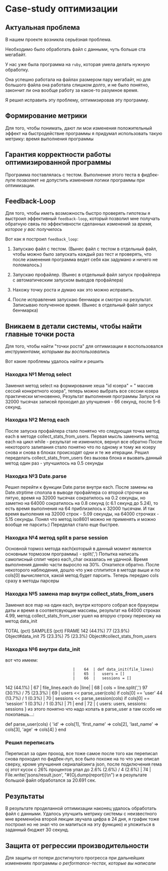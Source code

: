 # Case-study оптимизации

## Актуальная проблема
В нашем проекте возникла серьёзная проблема.

Необходимо было обработать файл с данными, чуть больше ста мегабайт.

У нас уже была программа на `ruby`, которая умела делать нужную обработку.

Она успешно работала на файлах размером пару мегабайт, но для большого файла она работала слишком долго, и не было понятно, закончит ли она вообще работу за какое-то разумное время.

Я решил исправить эту проблему, оптимизировав эту программу.

## Формирование метрики
Для того, чтобы понимать, дают ли мои изменения положительный эффект на быстродействие программы я придумал использовать такую метрику: время выполнения программы

## Гарантия корректности работы оптимизированной программы
Программа поставлялась с тестом. Выполнение этого теста в фидбек-лупе позволяет не допустить изменения логики программы при оптимизации.

## Feedback-Loop
Для того, чтобы иметь возможность быстро проверять гипотезы я выстроил эффективный `feedback-loop`, который позволил мне получать обратную связь по эффективности сделанных изменений за *время, которое у вас получилось*

Вот как я построил `feedback_loop`: 

1) Запускаю файл с тестом. (Вынес файл с тестом в отдельный файл, чтобы можно было запускать каждый раз тест и проверять, что после изменения программа ведет себя как задумано и ничего не поломалось.) 

2) Запускаю профайлер. (Вынес в отдельный файл запуск профайлера с автоматическим запуском выводов профайлера)

3) Нахожу точку роста и думаю как это можно исправить.

3) После исправления запускаю бенчмарк и смотрю на результат. Записываю полученное время. (Вынес в отдельный файл запуск бенчмарка)

## Вникаем в детали системы, чтобы найти главные точки роста
Для того, чтобы найти "точки роста" для оптимизации я воспользовался *инструментами, которыми вы воспользовались*

Вот какие проблемы удалось найти и решить

### Находка №1 Метод select
Заменил метод select на формирование хеша "id юзера" = " массив сессий конкретного юзера", теперь можно выбрать все сессии юзера практически мгнновенно, Результат выполнения программы 
Запуск на 32000 тысячах записей проходил до улучшения - 66 секунд, после 5-6 секунд.
### Находка №2 Метод each
После запуска профайлера стало понятно что следующая точка метод each в методе collect_stats_from_users. 
Первая мысль заменить метод each на цикл while - результат не изменился, вернул все обратно
После некоторого залипания стало понятно что по одному и тому же юзеру снова и снова в блоках происходят одни и те же итерации. Решил переделать collect_stats_from_users без вызова блока и вызвать данный метод один раз - улучшилось на 0.5 секунды

### Находка №3 Date.parse
Решил перейти к функции Date.parse внутри each. После замены на Date.strptime сползла в выводе профайлера со второй строчки на пятую, время на 32000 тысячах сократилось на 0.2 секунды, но заметно на 64000 сократилось на 0.8 секунд (с 6.1 секунд до 5.24), то есть время выполнения на 64 приблизилось к 32000 тысячам.
И так время выполения на 32000 строк - 5.09 секунды, на 64000 строчках - 5.15 секунды.
Понял что метод iso8601 можно не применять и можно вообще не парсить:) Переделал стало еще быстрее.

### Находка №4 метод split в parse session
Основной тормоз метода each(который в данный момент является основным тормозом программы) - split(',') Попытка написать самописный сплит через each_char оказалась не удачной. Время выполнения даннйо части выросло на 30%. Откатился обратно. 
После некоторого наблюдения, дошло что уже сплитится в методе выше и по cols[0] вычисляется, какой метод будет парсить. Теперь передаю cols сразу в методы парсеры

### Находка №5 замена map внутри collect_stats_from_users
Заменил все map на один each, внутри которого собрал все браузеры даты и время в соответсвующие массивы, результат на 64000 строках 4.99,
метод collect_stats_from_user ушел на вторую строку перехожу на метод data_init

TOTAL    (pct)     SAMPLES    (pct)     FRAME
142     (44.1%)       77    (23.9%)     Object#data_init
75      (23.3%)       75    (23.3%)     Object#collect_stats_from_users

### Находка №6 внутри data_init
вот что имеем:

                                  |    64  | def data_init(file_lines)
                                  |    65  |   users = []
                                  |    66  |   sessions = []
  142   (44.1%)                   |    67  |   file_lines.each do |line|
                                  |    68  |     cols = line.split(',')
   97   (30.1%) /    75  (23.3%)  |    69  |     users << parse_user(cols) if cols[0] == 'user'
   44   (13.7%) /     1   (0.3%)  |    70  |     sessions << parse_session(cols) if cols[0] == 'session'
    1    (0.3%) /     1   (0.3%)  |    71  |   end
                                  |    72  |   { users: users, sessions: sessions }
из этого понятно что надо копать в parse_user
а там особо не покопаешь...:

def parse_user(cols)
  {
    'id' => cols[1],
    'first_name' => cols[2],
    'last_name' => cols[3],
    'age' => cols[4]
  }
end

### Решил переписать
  Переписал за один проход, все тоже самое после того как переписал снова проходил по фидбек-луп, все было похоже на то что уже описал сверху, кроме улучшения сериалайзинга json, после подключения гема oj этот кусок с 26% процентов упал до 2.6%
  (2.6%) /     4   (2.6%)  |    74  |   File.write('jsons/result.json', "#{Oj.dump(report)}\n")
 и в результате большой файл обработался за 20.691 сек.
###  

## Результаты
В результате проделанной оптимизации наконец удалось обработать файл с данными.
Удалось улучшить метрику системы с неизвестного мне времени(на второй лекции звучала цифра в 24 дня, я график тоже построил но не знал что он мапиться на эту функцию) и уложиться в заданный бюджет 30 секунд.


## Защита от регрессии производительности
Для защиты от потери достигнутого прогресса при дальнейших изменениях программы *о performance-тестах, которые вы написали*

